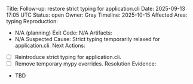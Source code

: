 Title: Follow-up: restore strict typing for application.cli
Date: 2025-09-13 17:05 UTC
Status: open
Owner: Gray
Timeline: 2025-10-15
Affected Area: typing
Reproduction:
  - N/A (planning)
Exit Code: N/A
Artifacts:
  - N/A
Suspected Cause: Strict typing temporarily relaxed for application.cli.
Next Actions:
  - [ ] Reintroduce strict typing for application.cli.
  - [ ] Remove temporary mypy overrides.
Resolution Evidence:
  - TBD
